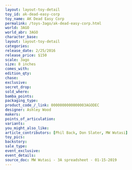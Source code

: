 ```yaml
---
layout: layout-toy-detail 
toy_id: ak-dead-easy-corp
toy_name: AK Dead Easy Corp
permalink: /toys-3ago/ak-dead-easy-corp.html
world: 3AGO
world_abr: 3AGO
character_base: 
layout: layout-toy-detail
categories: 
release_date: 2/25/2016
release_price: $150 
scale: 3ago
size: 8 inches
comes_with: 
edition_qty: 
chase: 
exclusive: 
secret_drop: 
sold_where: 
bamba_points: 
packaging_type: 
product_code_/_link: 0000000000000003AGODEC
designer: Ashley Wood
makers: 
points_of_articulation: 
variants: 
you_might_also_like: 
article_contributors: [Phil Back, Don Slater, MW Wutasi]
toy_pics: 
backstory: 
sale_type: 
event_exclusive: 
event_details: 
source_doc: MW Wutasi - 3A spreadsheet - 01-15-2019
---
```


